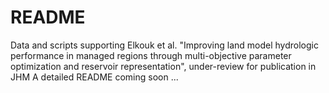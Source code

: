 # README
Data and scripts supporting Elkouk et al. "Improving land model hydrologic performance in managed regions through multi-objective parameter optimization and reservoir representation", under-review for publication in JHM
A detailed README coming soon ...